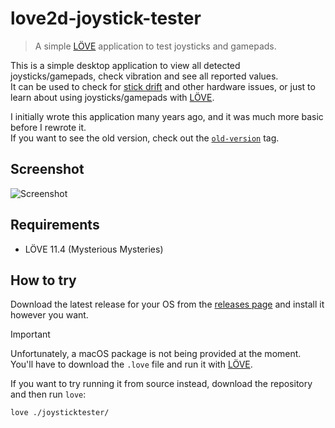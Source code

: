 # love2d-joystick-tester

> A simple [LÖVE][love2d] application to test joysticks and gamepads.

This is a simple desktop application to view all detected joysticks/gamepads,
check vibration and see all reported values.  
It can be used to check for [stick drift][stick-drift] and other hardware issues,
or just to learn about using joysticks/gamepads with [LÖVE][love2d].

I initially wrote this application many years ago, and it was much more basic
before I rewrote it.  
If you want to see the old version, check out the [`old-version`][old-version] tag.

## Screenshot

![Screenshot](https://github.com/user-attachments/assets/612a4048-1ce7-4dee-abc6-6cf6530ec3bf)

## Requirements

- LÖVE 11.4 (Mysterious Mysteries)

## How to try

Download the latest release for your OS from the [releases page][releases] and
install it however you want.

> [!IMPORTANT]
> Unfortunately, a macOS package is not being provided at the moment.
> You'll have to download the `.love` file and run it with [LÖVE][love2d].

If you want to try running it from source instead, download the repository and
then run `love`:

```bash
love ./joysticktester/
```

[love2d]: https://love2d.org/
[stick-drift]: https://www.makeuseof.com/what-is-joystick-drift/
[old-version]: https://github.com/jonasgeiler/love2d-joystick-tester/tree/old-version
[releases]: https://github.com/jonasgeiler/love2d-joystick-tester/releases
